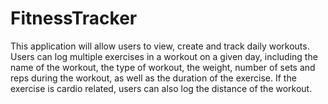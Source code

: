# FitnessTracker
This application will allow users to view, create and track daily workouts. Users can log multiple exercises in a workout on a given day, including the name of the workout, the type of workout, the weight, number of sets and reps during the workout, as well as the duration of the exercise. If the exercise is cardio related, users can also log the distance of the workout. 
